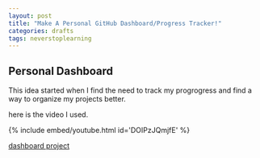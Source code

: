 ```yaml
---
layout: post
title: "Make A Personal GitHub Dashboard/Progress Tracker!"
categories: drafts
tags: neverstoplearning
---
```


## Personal Dashboard

This idea started when I find the need to track my progrogress and find a way to organize my projects better.

here is the video I used.

{% include embed/youtube.html id='DOIPzJQmjfE' %}

[dashboard project](https://www.youtube.com/watch?v=rVMQMmhpe5I)
